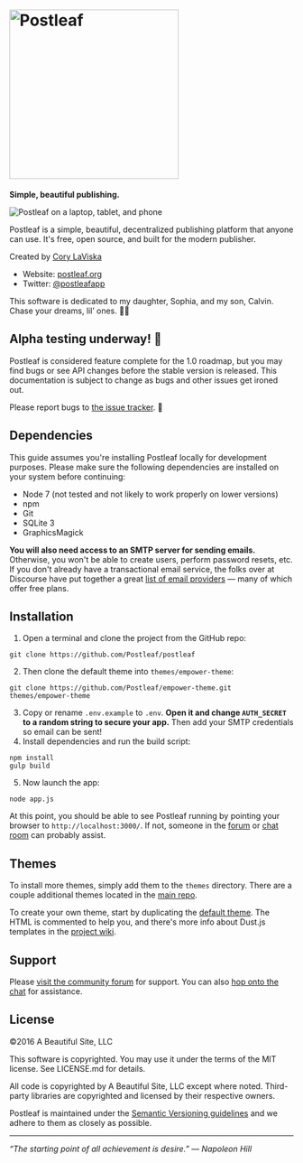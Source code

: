# <img src="http://postleaf.s3.amazonaws.com/website/images/postleaf_wordmark.svg" alt="Postleaf" width="300">

**Simple, beautiful publishing.**

![Postleaf on a laptop, tablet, and phone](http://postleaf.s3.amazonaws.com/website/images/devices.png)

Postleaf is a simple, beautiful, decentralized publishing platform that anyone can use. It's free, open source, and built for the modern publisher.

Created by [Cory LaViska](https://twitter.com/claviska)

- Website: [postleaf.org](https://www.postleaf.org/)
- Twitter: [@postleafapp](https://twitter.com/postleafapp)

This software is dedicated to my daughter, Sophia, and my son, Calvin. Chase your dreams, lil’ ones. 💙💚

## Alpha testing underway! 🚧

Postleaf is considered feature complete for the 1.0 roadmap, but you may find bugs or see API changes before the stable version is released. This documentation is subject to change as bugs and other issues get ironed out.

Please report bugs to [the issue tracker](https://github.com/Postleaf/postleaf/issues). 🐛

## Dependencies

This guide assumes you're installing Postleaf locally for development purposes. Please make sure the following dependencies are installed on your system before continuing:

- Node 7 (not tested and not likely to work properly on lower versions)
- npm
- Git
- SQLite 3
- GraphicsMagick

**You will also need access to an SMTP server for sending emails.** Otherwise, you won't be able to create users, perform password resets, etc. If you don't already have a transactional email service, the folks over at Discourse have put together a great [list of email providers](https://github.com/discourse/discourse/blob/master/docs/INSTALL-email.md) — many of which offer free plans.

## Installation

1. Open a terminal and clone the project from the GitHub repo:
  ```
  git clone https://github.com/Postleaf/postleaf
  ```
2. Then clone the default theme into `themes/empower-theme`:
  ```
  git clone https://github.com/Postleaf/empower-theme.git themes/empower-theme
  ```
3. Copy or rename `.env.example` to `.env`. **Open it and change `AUTH_SECRET` to a random string to secure your app.** Then add your SMTP credentials so email can be sent!
4. Install dependencies and run the build script:
  ```
  npm install
  gulp build
  ```
5. Now launch the app:
  ```
  node app.js
  ```

At this point, you should be able to see Postleaf running by pointing your browser to `http://localhost:3000/`. If not, someone in the [forum](https://community.postleaf.org) or [chat room](https://gitter.im/Postleaf/postleaf) can probably assist.

## Themes

To install more themes, simply add them to the `themes` directory. There are a couple additional themes located in the [main repo](https://github.com/Postleaf).

To create your own theme, start by duplicating the [default theme](https://github.com/Postleaf/empower-theme). The HTML is commented to help you, and there's more info about Dust.js templates in the [project wiki](https://github.com/Postleaf/postleaf/wiki).

## Support

Please [visit the community forum](https://community.postleaf.org/) for support. You can also [hop onto the chat](https://gitter.im/Postleaf/postleaf) for assistance.

## License

©2016 A Beautiful Site, LLC

This software is copyrighted. You may use it under the terms of the MIT license. See LICENSE.md for details.

All code is copyrighted by A Beautiful Site, LLC except where noted. Third-party libraries are copyrighted and licensed by their respective owners.

Postleaf is maintained under the [Semantic Versioning guidelines](http://semver.org/) and we adhere to them as closely as possible.


---

*“The starting point of all achievement is desire.” — Napoleon Hill*
